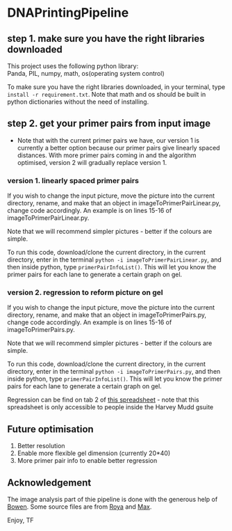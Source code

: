 # DNAPrintingPipeline

## step 1. make sure you have the right libraries downloaded
This project uses the following python library:  
Panda, PIL, numpy, math, os(operating system control)  
  
To make sure you have the right libraries downloaded, in your terminal, type `install -r requirement.txt`. Note that math and os should be built in python dictionaries without the need of installing.  

## step 2. get your primer pairs from input image
- Note that with the current primer pairs we have, our version 1 is currently a better option because our primer pairs give linearly spaced distances. With more primer pairs coming in and the algorithm optimised, version 2 will gradually replace version 1.  

### version 1. linearly spaced primer pairs

If you wish to change the input picture, move the picture into the current directory, rename, and make that an object in imageToPrimerPairLinear.py, change code accordingly. An example is on lines 15-16 of imageToPrimerPairLinear.py.  

Note that we will recommend simpler pictures - better if the colours are simple.  

To run this code, download/clone the current directory, in the current directory, enter in the terminal `python -i imageToPrimerPairLinear.py`, and then inside python, type `primerPairInfoList()`. This will let you know the primer pairs for each lane to generate a certain graph on gel.  


### version 2. regression to reform picture on gel
If you wish to change the input picture, move the picture into the current directory, rename, and make that an object in imageToPrimerPairs.py, change code accordingly. An example is on lines 15-16 of imageToPrimerPairs.py.  

Note that we will recommend simpler pictures - better if the colours are simple.  

To run this code, download/clone the current directory, in the current directory, enter in the terminal `python -i imageToPrimerPairs.py`, and then inside python, type `primerPairInfoList()`. This will let you know the primer pairs for each lane to generate a certain graph on gel.  

Regression can be find on tab 2 of [this spreadsheet](https://docs.google.com/spreadsheets/d/1KOYfS4cVNAYSwTB1CCfx9eiYY1d4YHv_HNWY8ircnPc/edit?usp=sharing) - note that this spreadsheet is only accessible to people inside the Harvey Mudd gsuite  

## Future optimisation
1. Better resolution
2. Enable more flexible gel dimension (currently 20\*40)
3. More primer pair info to enable better regression


## Acknowledgement
The image analysis part of thie pipeline is done with the generous help of [Bowen](https://github.com/JiangBowen0008). Some source files are from [Roya](https://github.com/ramininaieni) and [Max](https://github.com/maxschommer).

Enjoy,
TF
